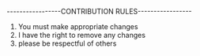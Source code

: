 -----------------CONTRIBUTION RULES-----------------

1. You must make appropriate changes
2. I have the right to remove any changes
3. please be respectful of others
